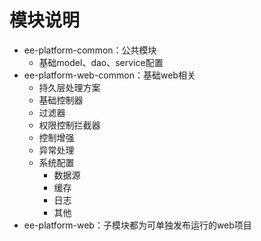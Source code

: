 

# 模块说明

- ee-platform-common：公共模块
    - 基础model、dao、service配置
- ee-platform-web-common：基础web相关
    - 持久层处理方案
    - 基础控制器
    - 过滤器
    - 权限控制拦截器
    - 控制增强
    - 异常处理
    - 系统配置
        - 数据源
        - 缓存
        - 日志
        - 其他
- ee-platform-web：子模块都为可单独发布运行的web项目